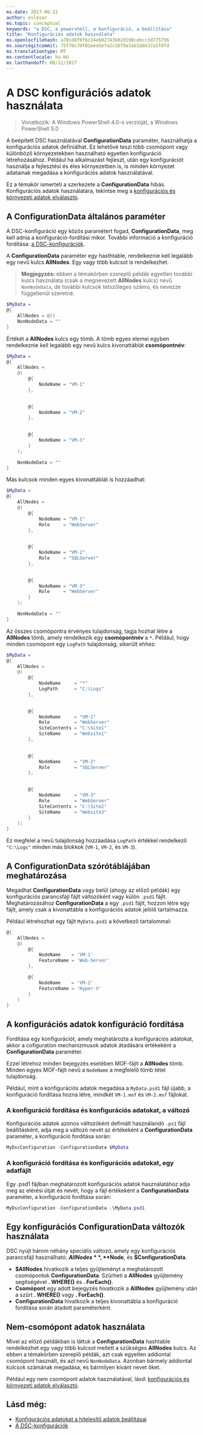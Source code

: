 ```yaml
---
ms.date: 2017-06-12
author: eslesar
ms.topic: conceptual
keywords: "a DSC, a powershell, a konfiguráció, a beállítása"
title: "Konfigurációs adatok használata"
ms.openlocfilehash: a70cd8f0f6c24eb02743b02d198cebcc3d775756
ms.sourcegitcommit: 75f70c7df01eea5e7a2c16f9a3ab1dd437a1f8fd
ms.translationtype: MT
ms.contentlocale: hu-HU
ms.lasthandoff: 06/12/2017
---
```

# <a name="using-configuration-data-in-dsc"></a>A DSC konfigurációs adatok használata

>Vonatkozik: A Windows PowerShell 4.0-s verzióját, a Windows PowerShell 5.0

A beépített DSC használatával **ConfigurationData** paraméter, használhatja a konfigurációs adatok definiálhat. Ez lehetővé teszi több csomópont vagy különböző környezetekben használható egyetlen konfiguráció létrehozásához. Például ha alkalmazást fejleszt, után egy konfigurációt használja a fejlesztési és éles környezetben is, is minden környezet adatainak megadása a konfigurációs adatok használatával.

Ez a témakör ismerteti a szerkezete a **ConfigurationData** hibás. Konfigurációs adatok használatára, tekintse meg a [konfigurációs és környezeti adatok elválasztó](separatingEnvData.md).

## <a name="the-configurationdata-common-parameter"></a>A ConfigurationData általános paraméter

A DSC-konfiguráció egy közös paramétert fogad, **ConfigurationData**, meg kell adnia a konfiguráció-fordítási mikor. További információ a konfiguráció fordítása: [a DSC-konfigurációk](configurations.md).

A **ConfigurationData** paraméter egy hasthtable, rendelkeznie kell legalább egy nevű kulcs **AllNodes**. Egy vagy több kulcsot is rendelkezhet.

>**Megjegyzés:** ebben a témakörben szereplő példák egyetlen további kulcs használata (csak a megnevezett **AllNodes** kulcs) nevű `NonNodeData`, de további kulcsok tetszőleges számú, és nevezze függetlenül szeretné.

```powershell
$MyData = 
@{
    AllNodes = @()
    NonNodeData = ""   
}
```

Értékét a **AllNodes** kulcs egy tömb. A tömb egyes elemei egyben rendelkeznie kell legalább egy nevű kulcs kivonattáblát **csomópontnév**:

```powershell
$MyData = 
@{
    AllNodes = 
    @(
        @{
            NodeName = "VM-1"
        },

 
        @{
            NodeName = "VM-2"
        },

 
        @{
            NodeName = "VM-3"
        }
    );

    NonNodeData = ""   
}
```

Más kulcsok minden egyes kivonattáblát is hozzáadhat:

```powershell
$MyData = 
@{
    AllNodes = 
    @(
        @{
            NodeName = "VM-1"
            Role     = "WebServer"
        },

 
        @{
            NodeName = "VM-2"
            Role     = "SQLServer"
        },

 
        @{
            NodeName = "VM-3"
            Role     = "WebServer"
        }
    );

    NonNodeData = ""   
}
```

Az összes csomópontra érvényes tulajdonság, tagja hozhat létre a **AllNodes** tömb, amely rendelkezik egy **csomópontnév** a `*`. Például, hogy minden csomópont egy `LogPath` tulajdonság, sikerült ehhez:

```powershell
$MyData = 
@{
    AllNodes = 
    @(
        @{
            NodeName     = "*"
            LogPath      = "C:\Logs"
        },

 
        @{
            NodeName     = "VM-1"
            Role         = "WebServer"
            SiteContents = "C:\Site1"
            SiteName     = "Website1"
        },

 
        @{
            NodeName     = "VM-2"
            Role         = "SQLServer"
        },

 
        @{
            NodeName     = "VM-3"
            Role         = "WebServer"
            SiteContents = "C:\Site2"
            SiteName     = "Website3"
        }
    );
}
```

Ez megfelel a nevű tulajdonság hozzáadása `LogPath` értékkel rendelkező `"C:\Logs"` minden más blokkok (`VM-1`, `VM-2`, és `VM-3`).

## <a name="defining-the-configurationdata-hashtable"></a>A ConfigurationData szórótáblájában meghatározása

Megadhat **ConfigurationData** vagy belül (ahogy az előző példák) egy konfigurációs parancsfájl fájlt változóként vagy külön `.psd1` fájlt. Meghatározásához **ConfigurationData** a egy `.psd1` fájlt, hozzon létre egy fájlt, amely csak a kivonattábla a konfigurációs adatok jelölő tartalmazza.

Például létrehozhat egy fájlt `MyData.psd1` a következő tartalommal:

```powershell
@{
    AllNodes =
    @(
        @{
            NodeName    = 'VM-1'
            FeatureName = 'Web-Server'
        },

        @{
            NodeName    = 'VM-2'
            FeatureName = 'Hyper-V'
        }
    )
}
```

## <a name="compiling-a-configuration-with-configuration-data"></a>A konfigurációs adatok konfiguráció fordítása

Fordítása egy konfigurációt, amely meghatározta a konfigurációs adatokat, akkor a cofiguration mechanizmusok adatok átadására értékeként a **ConfigurationData** paraméter.

Ezzel létrehoz minden bejegyzés esetében MOF-fájlt a **AllNodes** tömb.
Minden egyes MOF-fájlt nevű a `NodeName` a megfelelő tömb tétel tulajdonság.

Például, mint a konfigurációs adatok megadása a `MyData.psd1` fájl újabb, a konfiguráció fordítása hozna létre, mindkét `VM-1.mof` és `VM-2.mof` fájlokat.

### <a name="compiling-a-configuration-with-configuration-data-using-a-variable"></a>A konfiguráció fordítása és konfigurációs adatokat, a változó

Konfigurációs adatok azonos változóként definiált használandó `.ps1` fájl beállításként, adja meg a változó nevét az értékeként a **ConfigurationData** paraméter, a konfiguráció fordítása során:

```powershell
MyDscConfiguration -ConfigurationData $MyData
```

### <a name="compiling-a-configuration-with-configuration-data-using-a-data-file"></a>A konfiguráció fordítása és konfigurációs adatokat, egy adatfájlt

Egy .psd1 fájlban meghatározott konfigurációs adatok használatához adja meg az elérési útját és nevét, hogy a fájl értékeként a **ConfigurationData** paraméter, a konfiguráció fordítása során:

```powershell
MyDscConfiguration -ConfigurationData .\MyData.psd1
```

## <a name="using-configurationdata-variables-in-a-configuration"></a>Egy konfigurációs ConfigurationData változók használata

DSC nyújt három néhány speciális változó, amely egy konfigurációs parancsfájl használható: **$AllNodes**, **$Node**, és **$ConfigurationData**.

- **$AllNodes** hivatkozik a teljes gyűjteményt a meghatározott csomópontok **ConfigurationData**. Szűrheti a **AllNodes** gyűjtemény segítségével **. WHERE()** és **. ForEach()**.
- **Csomópont** egy adott bejegyzés hivatkozik a **AllNodes** gyűjtemény után a szűrt **. WHERE()** vagy **. ForEach()**.
- **ConfigurationData** hivatkozik a teljes kivonattábla a konfiguráció fordítása során átadott paraméterként.

## <a name="using-non-node-data"></a>Nem-csomópont adatok használata

Mivel az előző példákban is láttuk a **ConfigurationData** hashtable rendelkezhet egy vagy több kulcsot mellett a szükséges **AllNodes** kulcs.
Az ebben a témakörben szereplő példák, azt csak egyetlen addiontal csomópont használt, és azt nevű `NonNodeData`. Azonban bármely addiontal kulcsok számának megadása, és bármilyen kívánt nevet őket.

Például egy nem csomópont adatok használatával, lásd: [konfigurációs és környezeti adatok elválasztó](separatingEnvData.md).

## <a name="see-also"></a>Lásd még:
- [Konfigurációs adatokat a hitelesítő adatok beállításai](configDataCredentials.md)
- [A DSC-konfigurációk](configurations.md)

